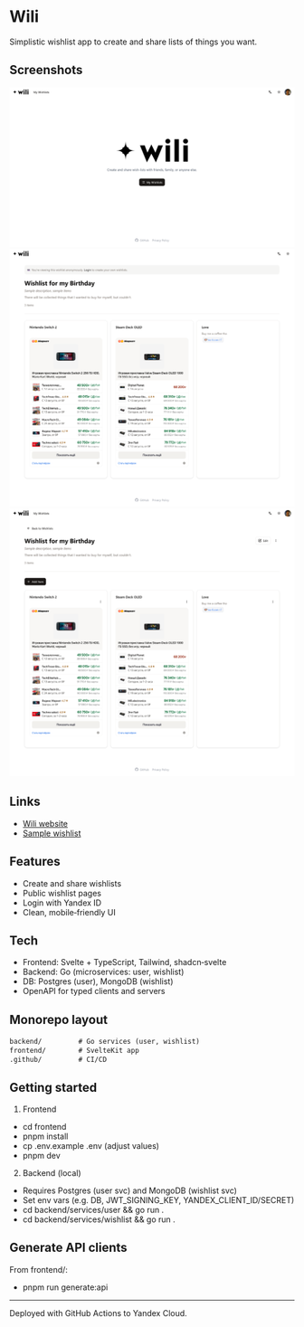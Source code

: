 # Wili

Simplistic wishlist app to create and share lists of things you want.

## Screenshots

![Home page](docs/screenshots/homepage.png)
![Wishlist viewing](docs/screenshots/wishlists-anonymous.png)
![Wishlist editing](docs/screenshots/wishlists.png)

## Links

- [Wili website](https://wili.me)
- [Sample wishlist](https://wili.me/wishlists/dde3f5be-a611-490d-823e-a27c24dbc32e)


## Features

- Create and share wishlists
- Public wishlist pages
- Login with Yandex ID
- Clean, mobile‑friendly UI

## Tech

- Frontend: Svelte + TypeScript, Tailwind, shadcn‑svelte
- Backend: Go (microservices: user, wishlist)
- DB: Postgres (user), MongoDB (wishlist)
- OpenAPI for typed clients and servers

## Monorepo layout

```
backend/         # Go services (user, wishlist)
frontend/        # SvelteKit app
.github/         # CI/CD
```

## Getting started

1) Frontend
- cd frontend
- pnpm install
- cp .env.example .env (adjust values)
- pnpm dev

2) Backend (local)
- Requires Postgres (user svc) and MongoDB (wishlist svc)
- Set env vars (e.g. DB, JWT_SIGNING_KEY, YANDEX_CLIENT_ID/SECRET)
- cd backend/services/user && go run .
- cd backend/services/wishlist && go run .

## Generate API clients

From frontend/:
- pnpm run generate:api

---

Deployed with GitHub Actions to Yandex Cloud.
